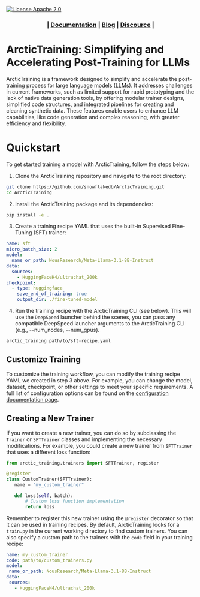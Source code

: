 [![License Apache 2.0](https://badgen.net/badge/license/apache2.0/blue)](https://github.com/snowflakedb/ArcticTraining/blob/main/LICENSE)

<h3 align="center">
| <a href="https://arctictraining.readthedocs.io/en/latest/"><b>Documentation</b></a> | <a href="#"><b>Blog</b></a> | <a href="#"><b>Discource</b></a> |
</h3>

# ArcticTraining: Simplifying and Accelerating Post-Training for LLMs

ArcticTraining is a framework designed to simplify and accelerate the post-training process for large language models (LLMs). It addresses challenges in current frameworks, such as limited support for rapid prototyping and the lack of native data generation tools, by offering modular trainer designs, simplified code structures, and integrated pipelines for creating and cleaning synthetic data. These features enable users to enhance LLM capabilities, like code generation and complex reasoning, with greater efficiency and flexibility.

# Quickstart

To get started training a model with ArcticTraining, follow the steps below:

1. Clone the ArcticTraining repository and navigate to the root directory:

```bash
git clone https://github.com/snowflakedb/ArcticTraining.git
cd ArcticTraining
```

2. Install the ArcticTraining package and its dependencies:

```bash
pip install -e .
```

3. Create a training recipe YAML that uses the built-in Supervised Fine-Tuning (SFT) trainer:

```yaml
name: sft
micro_batch_size: 2
model:
  name_or_path: NousResearch/Meta-Llama-3.1-8B-Instruct
data:
  sources:
    - HuggingFaceH4/ultrachat_200k
checkpoint:
  - type: huggingface
    save_end_of_training: true
    output_dir: ./fine-tuned-model
```

4. Run the training recipe with the ArcticTraining CLI (see below). This will use the `DeepSpeed` launcher behind the scenes, you can pass any compatible DeepSpeed launcher arguments to the ArcticTraining CLI (e.g., --num_nodes, --num_gpus).

```bash
arctic_training path/to/sft-recipe.yaml
```

## Customize Training

To customize the training workflow, you can modify the training recipe YAML we
created in step 3 above. For example, you can change the model, dataset,
checkpoint, or other settings to meet your specific requirements. A full list of
configuration options can be found on the [configuration documentation
page](https://arctictraining.readthedocs.io/en/latest/config.html).

## Creating a New Trainer

If you want to create a new trainer, you can do so by subclassing the
``Trainer`` or ``SFTTrainer`` classes and implementing the necessary
modifications. For example, you could create a new trainer from ``SFTTrainer``
that uses a different loss function:

```python
from arctic_training.trainers import SFTTrainer, register

@register
class CustomTrainer(SFTTrainer):
   name = "my_custom_trainer"

   def loss(self, batch):
       # Custom loss function implementation
       return loss
```

Remember to register this new trainer using the ``@register`` decorator so that
it can be used in training recipes. By default, ArcticTraining looks for a
``train.py`` in the current working directory to find custom trainers. You can
also specify a custom path to the trainers with the ``code`` field in your
training recipe:

```yaml
name: my_custom_trainer
code: path/to/custom_trainers.py
model:
 name_or_path: NousResearch/Meta-Llama-3.1-8B-Instruct
data:
 sources:
   - HuggingFaceH4/ultrachat_200k
```
